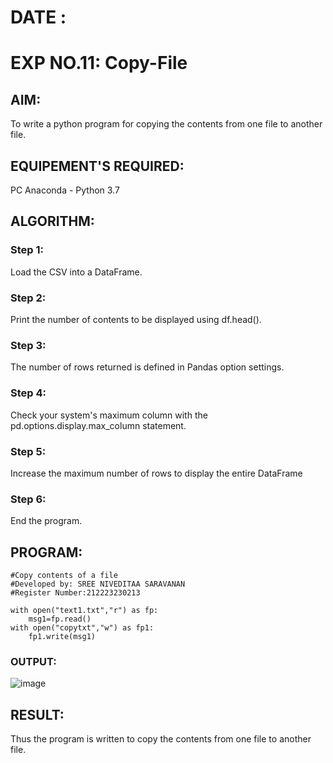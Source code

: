 # DATE :
# EXP NO.11: Copy-File
## AIM:
To write a python program for copying the contents from one file to another file.
## EQUIPEMENT'S REQUIRED: 
PC
Anaconda - Python 3.7
## ALGORITHM: 
### Step 1:
Load the CSV into a DataFrame.

### Step 2:
Print the number of contents to be displayed using df.head().

### Step 3:
The number of rows returned is defined in Pandas option settings.

### Step 4:
Check your system's maximum column with the pd.options.display.max_column statement.

### Step 5:
Increase the maximum number of rows to display the entire DataFrame 
### Step 6:
End the program. 

## PROGRAM:
```
#Copy contents of a file 
#Developed by: SREE NIVEDITAA SARAVANAN
#Register Number:212223230213
```
```
with open("text1.txt","r") as fp:
    msg1=fp.read()
with open("copytxt","w") as fp1:
    fp1.write(msg1)

```
### OUTPUT:
![image](https://github.com/user-attachments/assets/c50654fa-7a5e-4f5b-a10f-127b67fc523e)



## RESULT:
Thus the program is written to copy the contents from one file to another file.
